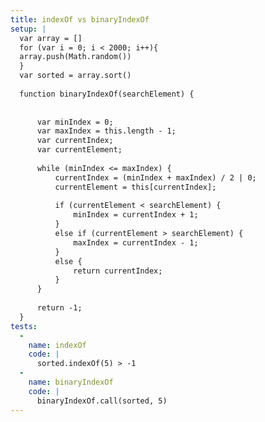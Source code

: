 ```yaml
---
title: indexOf vs binaryIndexOf
setup: |
  var array = []
  for (var i = 0; i < 2000; i++){
  array.push(Math.random())
  }
  var sorted = array.sort()
  
  function binaryIndexOf(searchElement) {
  
   
      var minIndex = 0;
      var maxIndex = this.length - 1;
      var currentIndex;
      var currentElement;
   
      while (minIndex <= maxIndex) {
          currentIndex = (minIndex + maxIndex) / 2 | 0;
          currentElement = this[currentIndex];
   
          if (currentElement < searchElement) {
              minIndex = currentIndex + 1;
          }
          else if (currentElement > searchElement) {
              maxIndex = currentIndex - 1;
          }
          else {
              return currentIndex;
          }
      }
   
      return -1;
  }
tests:
  -
    name: indexOf
    code: |
      sorted.indexOf(5) > -1
  -
    name: binaryIndexOf
    code: |
      binaryIndexOf.call(sorted, 5)
---
```


